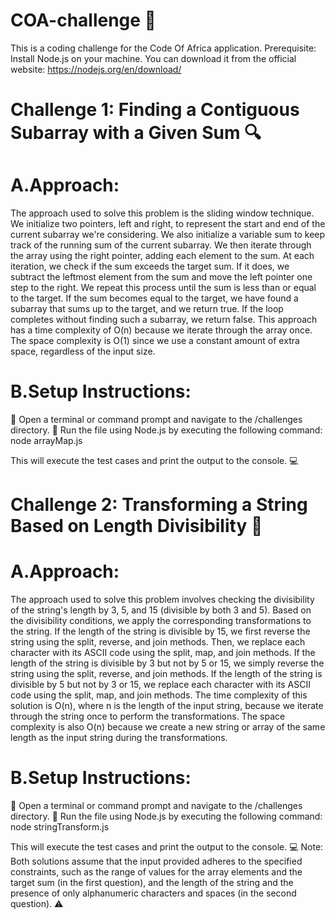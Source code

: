 # COA-challenge 🎯

This is a coding challenge for the Code Of Africa application.
Prerequisite: Install Node.js on your machine.
You can download it from the official website: https://nodejs.org/en/download/

# Challenge 1: Finding a Contiguous Subarray with a Given Sum 🔍

# A.Approach:

The approach used to solve this problem is the sliding window technique. We initialize two pointers, left and right, to represent the start and end of the current subarray we're considering. We also initialize a variable sum to keep track of the running sum of the current subarray. We then iterate through the array using the right pointer, adding each element to the sum. At each iteration, we check if the sum exceeds the target sum. If it does, we subtract the leftmost element from the sum and move the left pointer one step to the right. We repeat this process until the sum is less than or equal to the target. If the sum becomes equal to the target, we have found a subarray that sums up to the target, and we return true. If the loop completes without finding such a subarray, we return false. This approach has a time complexity of O(n) because we iterate through the array once. The space complexity is O(1) since we use a constant amount of extra space, regardless of the input size.

# B.Setup Instructions:

📁 Open a terminal or command prompt and navigate to the /challenges directory.
🚀 Run the file using Node.js by executing the following command: node arrayMap.js

This will execute the test cases and print the output to the console. 💻

# Challenge 2: Transforming a String Based on Length Divisibility 🔡

# A.Approach:

The approach used to solve this problem involves checking the divisibility of the string's length by 3, 5, and 15 (divisible by both 3 and 5). Based on the divisibility conditions, we apply the corresponding transformations to the string. If the length of the string is divisible by 15, we first reverse the string using the split, reverse, and join methods. Then, we replace each character with its ASCII code using the split, map, and join methods. If the length of the string is divisible by 3 but not by 5 or 15, we simply reverse the string using the split, reverse, and join methods. If the length of the string is divisible by 5 but not by 3 or 15, we replace each character with its ASCII code using the split, map, and join methods. The time complexity of this solution is O(n), where n is the length of the input string, because we iterate through the string once to perform the transformations. The space complexity is also O(n) because we create a new string or array of the same length as the input string during the transformations.

# B.Setup Instructions:

📁 Open a terminal or command prompt and navigate to the /challenges directory.
🚀 Run the file using Node.js by executing the following command: node stringTransform.js

This will execute the test cases and print the output to the console. 💻
Note: Both solutions assume that the input provided adheres to the specified constraints, such as the range of values for the array elements and the target sum (in the first question), and the length of the string and the presence of only alphanumeric characters and spaces (in the second question). ⚠️
